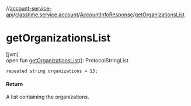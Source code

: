 //[account-service-api](../../../index.md)/[classtime.service.account](../index.md)/[AccountInfoResponse](index.md)/[getOrganizationsList](get-organizations-list.md)

# getOrganizationsList

[jvm]\
open fun [getOrganizationsList](get-organizations-list.md)(): ProtocolStringList

`repeated string organizations = 13;`

#### Return

A list containing the organizations.
